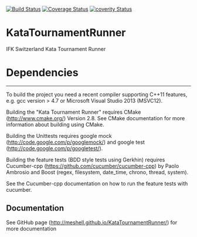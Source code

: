 [![Build Status](https://travis-ci.org/meshell/KataTournamentRunner.png)](https://travis-ci.org/meshell/KataTournamentRunner)
[![Coverage Status](https://coveralls.io/repos/meshell/KataTournamentRunner/badge.png)](https://coveralls.io/r/meshell/KataTournamentRunner)
[![coverity Status](https://scan.coverity.com/projects/2824/badge.svg)](https://scan.coverity.com/projects/2824)

KataTournamentRunner
====================

IFK Switzerland Kata Tournament Runner


# Dependencies
----------------
To build the project you need a recent compiler supporting C++11 features, e.g. gcc version > 4.7 or Microsoft Visual Studio 2013 (MSVC12).

Building the "Kata Tournament Runner" requires CMake (http://www.cmake.org/) Version 2.8. See CMake documentation for more information about building using CMake.

Building the Unittests requires google mock (http://code.google.com/p/googlemock/) and google test (http://code.google.com/p/googletest/).

Building the feature tests (BDD style tests using Gerkhin) requires Cucumber-cpp (https://github.com/cucumber/cucumber-cpp) by Paolo Ambrosio and Boost (regex, filesystem, date_time, chrono, thread, system). 

See the Cucumber-cpp documentation on how to run the feature tests with cucumber.


Documentation
---------------
See GitHub page (http://meshell.github.io/KataTournamentRunner/) for more documentation



